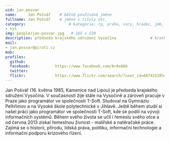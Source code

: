 ```yaml
---
uid: jan.posvar
name:     Jan Pošvář  	# běžně používáné jméno
fullname: Jan Pošvář  	# jméno s tituly etc.
category:                 	# kategorie: rp, praha, vary, hradec, jmk, senat
- vys
img: people/jan-posvar.jpg   # 165 x 220
description: předseda krajského sdružení Vysočina            	# kratký popis, max 160 znaků
mail:
- jan.posvar@pirati.cz
mob:			  
profiles:
  github:                 
  facebook: 		  https://www.facebook.com/ArAx666
  twitter: 		  
  flickr:     		  https://www.flickr.com/search/?user_id=68741528%40N03&sort=date-taken-desc&text=jan%20po%C5%A1v%C3%A1%C5%99&view_all=1
---
```


Jan Pošvář (16. května 1985, Kamenice nad Lipou) je předseda krajského sdružení Vysočina. V současnosti žije stále na Vysočině a zároveň pracuje v Praze jako programátor ve společnosti T-Soft. Studoval na Gymnáziu Pelhřimov a na Vysoké škole polytechnické v Jihlavě. Ještě během studií si našel práci jako programátor ve společnosti T-Soft, kde se podílí na vývoji informačních systémů. Během svého života se učil i řemeslu svého otce a od června 2013 získal řemeslnou živnost - malířské a natěračské práce. Zajímá se o historii, přírodu, lidská práva, politiku, informační technologie a informační podporu krizového řízení. 

